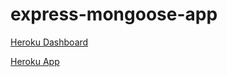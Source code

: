 # express-mongoose-app
[Heroku Dashboard](https://dashboard.heroku.com/apps/express-mongoose-heroku-app/access)

[Heroku App](https://express-mongoose-heroku-app.herokuapp.com/)
